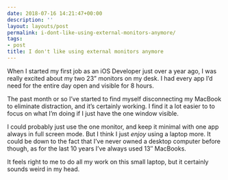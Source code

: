 ```yaml
---
date: 2018-07-16 14:21:47+00:00
description: ''
layout: layouts/post
permalink: i-dont-like-using-external-monitors-anymore/
tags:
- post
title: I don't like using external monitors anymore
---
```


<p>When I started my first job as an iOS Developer just over a year ago, I was really excited about my two 23” monitors on my desk. I had every app I&#8217;d need for the entire day open and visible for 8 hours.</p>
<p>The past month or so I&#8217;ve started to find myself disconnecting my MacBook to eliminate distraction, and it&#8217;s certainly working. I find it a lot easier to to focus on what I&#8217;m doing if I just have the one window visible.</p>
<p>I could probably just use the one monitor, and keep it minimal with one app always in full screen mode. But I think I just <em>enjoy</em> using a laptop more. It could be down to the fact that I&#8217;ve never owned a desktop computer before though, as for the last 10 years I&#8217;ve always used 13&#8243; MacBooks.</p>
<p>It feels right to me to do all my work on this small laptop, but it certainly sounds weird in my head.</p>